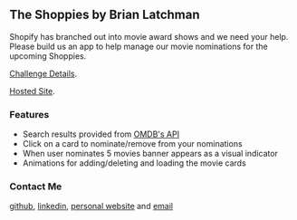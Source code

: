## The Shoppies by Brian Latchman

Shopify has branched out into movie award shows and we need your help. Please build us an app to help manage our movie nominations for the upcoming Shoppies.

[Challenge Details](https://docs.google.com/document/d/1AZO0BZwn1Aogj4f3PDNe1mhq8pKsXZxtrG--EIbP_-w/edit#).

[Hosted Site](https://latxh.github.io/Shoppies/).

### Features

- Search results provided from [OMDB's API](http://www.omdbapi.com/apikey.aspx)
- Click on a card to nominate/remove from your nominations
- When user nominates 5 movies banner appears as a visual indicator
- Animations for adding/deleting and loading the movie cards

### Contact Me

[github](https://github.com/latxh), [linkedin](https://www.linkedin.com/in/brian-latchman/), [personal website](https://latchman.ca/) and [email](mailto:latxhman@gmail.com)
